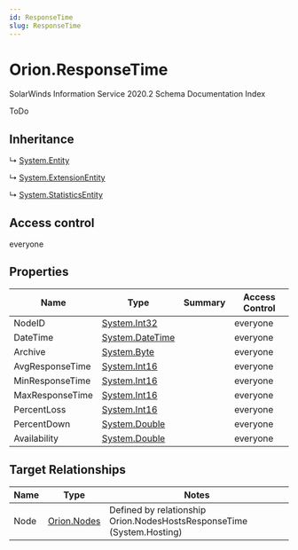 ```yaml
---
id: ResponseTime
slug: ResponseTime
---
```


# Orion.ResponseTime

SolarWinds Information Service 2020.2 Schema Documentation Index

ToDo

## Inheritance

↳ [System.Entity](./../System/Entity)

↳ [System.ExtensionEntity](./../System/ExtensionEntity)

↳ [System.StatisticsEntity](./../System/StatisticsEntity)

## Access control

everyone

## Properties

| Name | Type | Summary | Access Control |
| ------ | ------ | ------ | ------ |
| NodeID | [System.Int32](https://docs.microsoft.com/en-us/dotnet/api/system.int32) |  | everyone |
| DateTime | [System.DateTime](https://docs.microsoft.com/en-us/dotnet/api/system.datetime) |  | everyone |
| Archive | [System.Byte](https://docs.microsoft.com/en-us/dotnet/api/system.byte) |  | everyone |
| AvgResponseTime | [System.Int16](https://docs.microsoft.com/en-us/dotnet/api/system.int16) |  | everyone |
| MinResponseTime | [System.Int16](https://docs.microsoft.com/en-us/dotnet/api/system.int16) |  | everyone |
| MaxResponseTime | [System.Int16](https://docs.microsoft.com/en-us/dotnet/api/system.int16) |  | everyone |
| PercentLoss | [System.Int16](https://docs.microsoft.com/en-us/dotnet/api/system.int16) |  | everyone |
| PercentDown | [System.Double](https://docs.microsoft.com/en-us/dotnet/api/system.double) |  | everyone |
| Availability | [System.Double](https://docs.microsoft.com/en-us/dotnet/api/system.double) |  | everyone |

## Target Relationships

| Name | Type | Notes |
| ------ | ------ | ------ |
| Node | [Orion.Nodes](./../Orion/Nodes) | Defined by relationship Orion.NodesHostsResponseTime (System.Hosting) |

